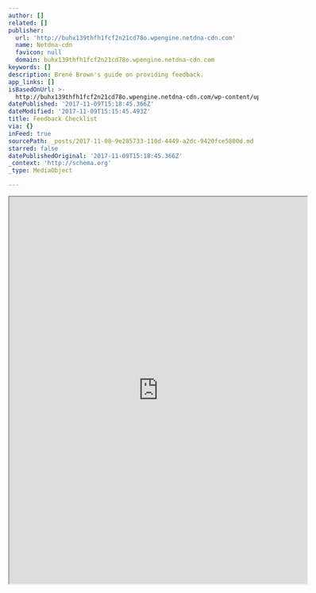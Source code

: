 ```yaml
---
author: []
related: []
publisher:
  url: 'http://buhx139thfh1fcf2n21cd78o.wpengine.netdna-cdn.com'
  name: Netdna-cdn
  favicon: null
  domain: buhx139thfh1fcf2n21cd78o.wpengine.netdna-cdn.com
keywords: []
description: Brené Brown's guide on providing feedback.
app_links: []
isBasedOnUrl: >-
  http://buhx139thfh1fcf2n21cd78o.wpengine.netdna-cdn.com/wp-content/uploads/2017/10/Engaged-Feedback-Checklist-Download.pdf
datePublished: '2017-11-09T15:18:45.366Z'
dateModified: '2017-11-09T15:15:45.493Z'
title: Feedback Checklist
via: {}
inFeed: true
sourcePath: _posts/2017-11-08-9e285733-110d-4449-a2dc-9420fce5800d.md
starred: false
datePublishedOriginal: '2017-11-09T15:18:45.366Z'
_context: 'http://schema.org'
_type: MediaObject

---
```

<iframe src="https://drive.google.com/viewerng/viewer?url=http%3A//buhx139thfh1fcf2n21cd78o.wpengine.netdna-cdn.com/wp-content/uploads/2017/10/Engaged-Feedback-Checklist-Download.pdf&amp;embedded=true" width="600" height="780" style=""></iframe>